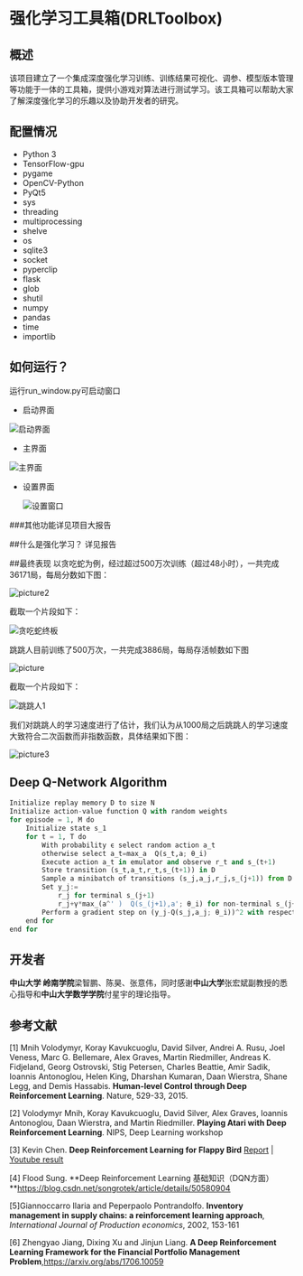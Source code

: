 # 强化学习工具箱(DRLToolbox)

## 概述
该项目建立了一个集成深度强化学习训练、训练结果可视化、调参、模型版本管理等功能于一体的工具箱，提供小游戏对算法进行测试学习。该工具箱可以帮助大家了解深度强化学习的乐趣以及协助开发者的研究。

## 配置情况
* Python 3
* TensorFlow-gpu
* pygame
* OpenCV-Python
* PyQt5
* sys
* threading
* multiprocessing
* shelve
* os
* sqlite3
* socket
* pyperclip
* flask
* glob
* shutil
* numpy
* pandas
* time
* importlib

## 如何运行？
运行run_window.py可启动窗口
+ 启动界面

![启动界面](启动界面.png)

+ 主界面

![主界面](主界面.png)

+ 设置界面

  ![设置窗口](设置窗口.png)


###其他功能详见项目大报告

##什么是强化学习？
详见报告

##最终表现
以贪吃蛇为例，经过超过500万次训练（超过48小时），一共完成36171局，每局分数如下图：

![picture2](picture2.png)

截取一个片段如下：

![贪吃蛇终板](贪吃蛇终板.gif)

跳跳人目前训练了500万次，一共完成3886局，每局存活帧数如下图

![picture](picture.png)


截取一个片段如下：

![跳跳人1](跳跳人1.gif)

我们对跳跳人的学习速度进行了估计，我们认为从1000局之后跳跳人的学习速度大致符合二次函数而非指数函数，具体结果如下图：

![picture3](picture3.png)


## Deep Q-Network Algorithm
```python
Initialize replay memory D to size N
Initialize action-value function Q with random weights
for episode = 1, M do
    Initialize state s_1
    for t = 1, T do
        With probability ϵ select random action a_t
        otherwise select a_t=max_a  Q(s_t,a; θ_i)
        Execute action a_t in emulator and observe r_t and s_(t+1)
        Store transition (s_t,a_t,r_t,s_(t+1)) in D
        Sample a minibatch of transitions (s_j,a_j,r_j,s_(j+1)) from D
        Set y_j:=
            r_j for terminal s_(j+1)
            r_j+γ*max_(a^' )  Q(s_(j+1),a'; θ_i) for non-terminal s_(j+1)
        Perform a gradient step on (y_j-Q(s_j,a_j; θ_i))^2 with respect to θ
    end for
end for
```

## 开发者
**中山大学 岭南学院**梁智鹏、陈昊、张意伟，同时感谢**中山大学**张宏斌副教授的悉心指导和**中山大学数学学院**付星宇的理论指导。

## 参考文献
[1] Mnih Volodymyr, Koray Kavukcuoglu, David Silver, Andrei A. Rusu, Joel Veness, Marc G. Bellemare, Alex Graves, Martin Riedmiller, Andreas K. Fidjeland, Georg Ostrovski, Stig Petersen, Charles Beattie, Amir Sadik, Ioannis Antonoglou, Helen King, Dharshan Kumaran, Daan Wierstra, Shane Legg, and Demis Hassabis. **Human-level Control through Deep Reinforcement Learning**. Nature, 529-33, 2015.

[2] Volodymyr Mnih, Koray Kavukcuoglu, David Silver, Alex Graves, Ioannis Antonoglou, Daan Wierstra, and Martin Riedmiller. **Playing Atari with Deep Reinforcement Learning**. NIPS, Deep Learning workshop

[3] Kevin Chen. **Deep Reinforcement Learning for Flappy Bird** [Report](http://cs229.stanford.edu/proj2015/362_report.pdf) | [Youtube result](https://youtu.be/9WKBzTUsPKc)

[4] Flood Sung. **Deep Reinforcement Learning 基础知识（DQN方面）**https://blog.csdn.net/songrotek/article/details/50580904

[5]Giannoccarro Ilaria and Peperpaolo Pontrandolfo. **Inventory management in supply chains: a reinforcement learning approach**, *International Journal of Production economics*, 2002, 153-161

[6] Zhengyao Jiang, Dixing Xu and Jinjun Liang. **A Deep Reinforcement Learning Framework for the Financial Portfolio Management Problem**,https://arxiv.org/abs/1706.10059
